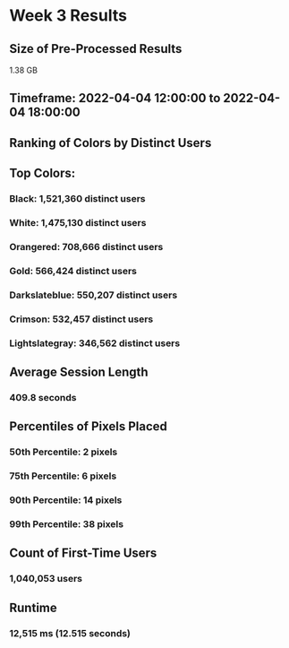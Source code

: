 # Week 3 Results
## Size of Pre-Processed Results
1.38 GB

## Timeframe: 2022-04-04 12:00:00 to 2022-04-04 18:00:00

## Ranking of Colors by Distinct Users
## Top Colors:
### Black: 1,521,360 distinct users
### White: 1,475,130 distinct users
### Orangered: 708,666 distinct users
### Gold: 566,424 distinct users
### Darkslateblue: 550,207 distinct users
### Crimson: 532,457 distinct users
### Lightslategray: 346,562 distinct users

## Average Session Length
### 409.8 seconds

## Percentiles of Pixels Placed
### 50th Percentile: 2 pixels
### 75th Percentile: 6 pixels
### 90th Percentile: 14 pixels
### 99th Percentile: 38 pixels

## Count of First-Time Users
### 1,040,053 users

## Runtime
### 12,515 ms (12.515 seconds)